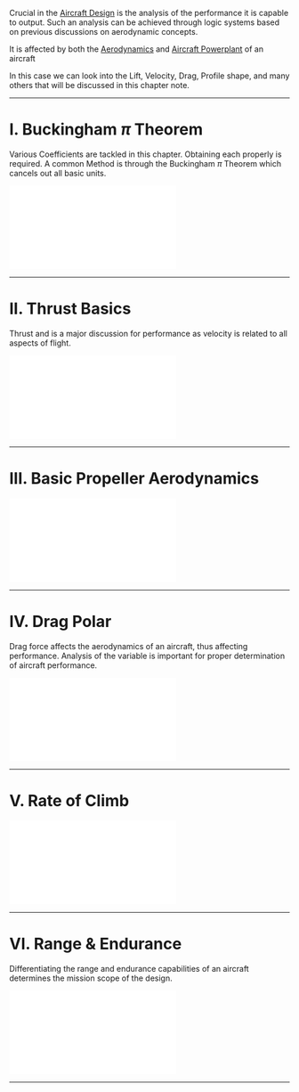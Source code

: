 Crucial in the [Aircraft Design](Aircraft%20Design.md) is the analysis of the performance it is capable to output. Such an analysis can be achieved through logic systems based on previous discussions on aerodynamic concepts.

It is affected by both the [Aerodynamics](./Aerodynamics.md) and [Aircraft Powerplant](./Aircraft%20Powerplant.md) of an aircraft

In this case we can look into the Lift, Velocity, Drag, Profile shape, and many others that will be discussed in this chapter note.

--- 
# I. Buckingham $\pi$ Theorem
Various Coefficients are tackled in this chapter. Obtaining each properly is required. A common Method is through the Buckingham $\pi$ Theorem which cancels out all basic units.

![Buckingham pi Theorem](./Buckingham%20pi%20Theorem.md) 

---
# II. Thrust Basics
Thrust and is a major discussion for performance as velocity is related to all aspects of flight.

![Thrust](./Thrust.md)

---
# III. Basic Propeller Aerodynamics
![Propellers](./Propellers.md)

---
# IV. Drag Polar
Drag force affects the aerodynamics of an aircraft, thus affecting performance. Analysis of the variable is important for proper determination of aircraft performance.

![Drag Polar](./Drag%20Polar.md)

---
# V. Rate of Climb
![Rate of Climb](./Rate%20of%20Climb.md)

--- 
# VI. Range & Endurance
Differentiating the range and endurance capabilities of an aircraft determines the mission scope of the design.

![Range and Endurance](./Range%20and%20Endurance.md)

--- 



